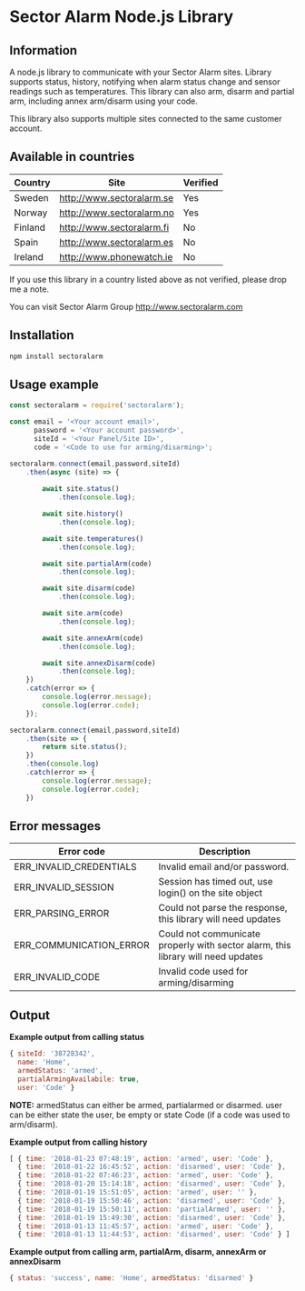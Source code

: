 # Sector Alarm Node.js Library

## Information
A node.js library to communicate with your Sector Alarm sites. Library supports status, history, notifying when alarm status change and sensor readings such as temperatures. This library can also arm, disarm and partial arm, including annex arm/disarm using your code.

This library also supports multiple sites connected to the same customer account.

## Available in countries

Country     | Site                       | Verified
----------- | -------------------------- | -----------
Sweden      | http://www.sectoralarm.se  | Yes
Norway      | http://www.sectoralarm.no  | Yes
Finland     | http://www.sectoralarm.fi  | No
Spain       | http://www.sectoralarm.es  | No
Ireland     | http://www.phonewatch.ie   | No

If you use this library in a country listed above as not verified, please drop me a note.

You can visit Sector Alarm Group http://www.sectoralarm.com 

## Installation
```bash
npm install sectoralarm
```

## Usage example

```js
const sectoralarm = require('sectoralarm');

const email = '<Your account email>',
      password = '<Your account password>',
      siteId = '<Your Panel/Site ID>',
      code = '<Code to use for arming/disarming>';

sectoralarm.connect(email,password,siteId)
    .then(async (site) => {
        
        await site.status()
            .then(console.log);

        await site.history()
            .then(console.log);

        await site.temperatures()
            .then(console.log);

        await site.partialArm(code)
            .then(console.log);

        await site.disarm(code)
            .then(console.log);

        await site.arm(code)
            .then(console.log);

        await site.annexArm(code)
            .then(console.log);

        await site.annexDisarm(code)
            .then(console.log);
    })
    .catch(error => {
        console.log(error.message);
        console.log(error.code);
    });

sectoralarm.connect(email,password,siteId)
    .then(site => {
        return site.status();
    })
    .then(console.log)
    .catch(error => {
        console.log(error.message);
        console.log(error.code);
    })
```
## Error messages

Error code               | Description
------------------------ | -------------
ERR_INVALID_CREDENTIALS  | Invalid email and/or password.
ERR_INVALID_SESSION      | Session has timed out, use login() on the site object
ERR_PARSING_ERROR        | Could not parse the response, this library will need updates
ERR_COMMUNICATION_ERROR  | Could not communicate properly with sector alarm, this library will need updates
ERR_INVALID_CODE         | Invalid code used for arming/disarming 

## Output

**Example output from calling status**

```js
{ siteId: '38728342',
  name: 'Home',
  armedStatus: 'armed',
  partialArmingAvailabile: true,
  user: 'Code' }
```

**NOTE:** armedStatus can either be armed, partialarmed or disarmed. user can be either state the user, be empty or state Code (if a code was used to arm/disarm).

**Example output from calling history**

```js
[ { time: '2018-01-23 07:48:19', action: 'armed', user: 'Code' },
  { time: '2018-01-22 16:45:52', action: 'disarmed', user: 'Code' },
  { time: '2018-01-22 07:46:23', action: 'armed', user: 'Code' },
  { time: '2018-01-20 15:14:18', action: 'disarmed', user: 'Code' },
  { time: '2018-01-19 15:51:05', action: 'armed', user: '' },
  { time: '2018-01-19 15:50:46', action: 'disarmed', user: 'Code' },
  { time: '2018-01-19 15:50:11', action: 'partialArmed', user: '' },
  { time: '2018-01-19 15:49:30', action: 'disarmed', user: 'Code' },
  { time: '2018-01-13 11:45:57', action: 'armed', user: 'Code' },
  { time: '2018-01-13 11:44:53', action: 'disarmed', user: 'Code' } ]
```

**Example output from calling arm, partialArm, disarm, annexArm or annexDisarm**

```js
{ status: 'success', name: 'Home', armedStatus: 'disarmed' }
```
